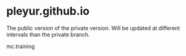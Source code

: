 # pleyur.github.io
The public version of the private version. 
Will be updated at different intervals than the private branch. 

mc.training